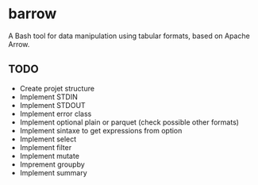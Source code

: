 # barrow
A Bash tool for data manipulation using tabular formats, based on Apache Arrow.
## TODO
- Create projet structure
- Implement STDIN
- Implement STDOUT
- Implement error class
- Implement optional plain or parquet (check possible other formats)
- Implement sintaxe to get expressions from option
- Implement select
- Implement filter
- Implement mutate
- Imprement groupby
- Implement summary
